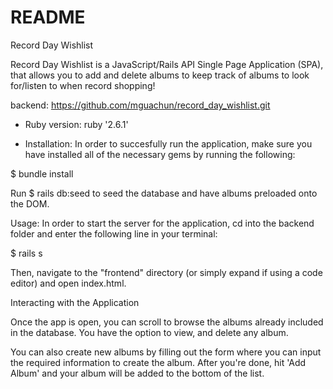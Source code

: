 # README

Record Day Wishlist

Record Day Wishlist is a JavaScript/Rails API Single Page Application (SPA), that allows you to add and delete albums to keep track of albums to look for/listen to when record shopping!

backend: https://github.com/mguachun/record_day_wishlist.git


* Ruby version:
ruby '2.6.1'

* Installation:
In order to succesfully run the application, make sure you have installed all of the necessary gems by running the following:

$ bundle install

Run $ rails db:seed to seed the database and have albums preloaded onto the DOM.

Usage:
In order to start the server for the application, cd into the backend folder and enter the following line in your terminal:

$ rails s

Then, navigate to the "frontend" directory (or simply expand if using a code editor) and open index.html.

Interacting with the Application

Once the app is open, you can scroll to browse the albums already included in the database. You have the option to  view, and delete any album. 

You can also create new albums by filling out the form where you can input the required information to create the album. After you're done, hit 'Add Album' and your album will be added to the bottom of the list.

